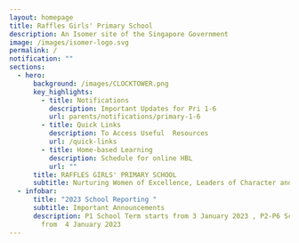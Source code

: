 ```yaml
---
layout: homepage
title: Raffles Girls' Primary School
description: An Isomer site of the Singapore Government
image: /images/isomer-logo.svg
permalink: /
notification: ""
sections:
  - hero:
      background: /images/CLOCKTOWER.png
      key_highlights:
        - title: Notifications
          description: Important Updates for Pri 1-6
          url: parents/notifications/primary-1-6
        - title: Quick Links
          description: To Access Useful  Resources
          url: /quick-links
        - title: Home-based Learning
          description: Schedule for online HBL
          url: ""
      title: RAFFLES GIRLS' PRIMARY SCHOOL
      subtitle: Nurturing Women of Excellence, Leaders of Character and Service
  - infobar:
      title: "2023 School Reporting "
      subtitle: Important Announcements
      description: P1 School Term starts from 3 January 2023 , P2-P6 School Term start
        from  4 January 2023
---
```


